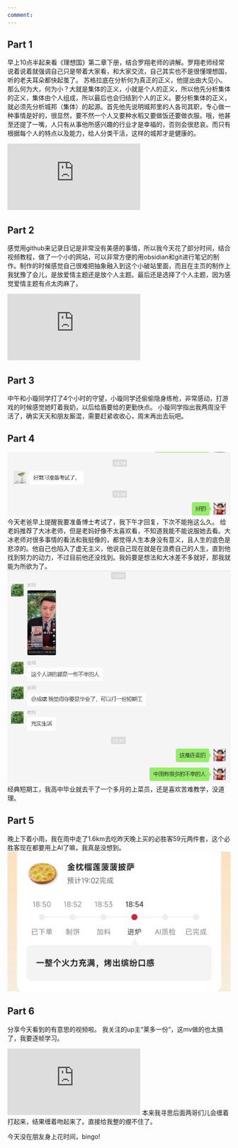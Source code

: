 ```yaml
---
comment:
---
```

## Part 1
早上10点半起来看《理想国》第二章下册，结合罗翔老师的讲解。罗翔老师经常说着说着就强调自己只是带着大家看，和大家交流，自己其实也不是很懂理想国，听的老夫耳朵都快起茧了。
苏格拉底在分析何为真正的正义，他提出由大见小。那么何为大，何为小？大就是集体的正义，小就是个人的正义，所以他先分析集体的正义，集体由个人组成，所以最后也会归结到个人的正义。要分析集体的正义，就必须先分析城邦（集体）的起源。首先他先说明城邦里的人各司其职，专心做一种事情是好的，很显然，要不然一个人又要种水稻又要做饭还要做衣服。哦，他甚至还提了一嘴，人只有从事他所感兴趣的行业才是幸福的，否则会很悲哀。而只有根据每个人的特点以及能力，给人分类干活，这样的城邦才是健康的。

<iframe src="https://player.bilibili.com/player.html?isOutside=true&aid=940650445&bvid=BV16W4y1U7sw&cid=765568769&p=4&autoplay=0" scrolling="no" border="0" frameborder="no" framespacing="0" allowfullscreen="true"></iframe>

## Part 2
感觉用github来记录日记是非常没有美感的事情，所以我今天花了部分时间，结合视频教程，做了一个小的网站，可以非常方便的用obsidian和git进行笔记的制作。制作的时候感觉自己很难把抽象融入到这个小破站里面，而且在主页的制作上我犹豫了会儿，是放爱情主题还是放个人主题。最后还是选择了个人主题，因为感觉爱情主题有点太肉麻了。
<iframe src="https://player.bilibili.com/player.html?isOutside=true&aid=112699639859709&bvid=BV19X3veCEn5&cid=500001599823789&p=1&autoplay=false" scrolling="no" border="0" frameborder="no" framespacing="0" allowfullscreen="true"></iframe>

## Part 3
中午和小璇同学打了4个小时的守望，小璇同学还偷偷隐身练枪，非常感动，打游戏的时候感觉她盯着我奶，以后给盾要给的更勤快点。
小璇同学指出我两周没干活了，确实天天和朋友厮混，需要赶紧收收心，周末再出去玩吧。

## Part 4
![](../../图片/2.17老子的叮嘱.png)
今天老爸早上提醒我要准备博士考试了，我下午才回复，下次不能拖这么久。
给老妈推荐了大冰老师，但是老妈好像不太喜欢看，不知道我能不能说服她去看。大冰老师对很多事情的看法和我挺像的，都觉得人生本身没有意义，且人生的底色是悲凉的。他自己也陷入了虚无主义，他说自己现在就是在浪费自己的人生，直到他找到努力的动力，不过目前他还没找到。我妈要是想法和大冰差不多就好，那我就能为所欲为了。
![](../../图片/2.17大冰老师.png)
经典短期工，我高中毕业就去干了一个多月的上菜员，还是喜欢苦难教学，没道理。
## Part 5 
晚上下着小雨，我在雨中走了1.6km去吃昨天晚上买的必胜客59元两件套，这个必胜客现在都要用上AI了嘛，我真是没想到。
![](../../图片/107500e2c9c9a008d25f296beb20a40.jpg)

## Part 6
分享今天看到的有意思的视频啦。
我关注的up主“莱多一份”，这mv做的也太搞了，我要逐帧学习。
<iframe src="https://player.bilibili.com/player.html?isOutside=true&aid=114008564703020&bvid=BV1CRANeHEa7&cid=28410317373&p=1&autoplay=false" scrolling="no" border="0" frameborder="no" framespacing="0" allowfullscreen="true"></iframe>
本来我寻思后面两哥们儿会缠着打起来，结果缠着吻起来了。直接给我整的绷不住了。

今天没在朋友身上花时间，bingo!
